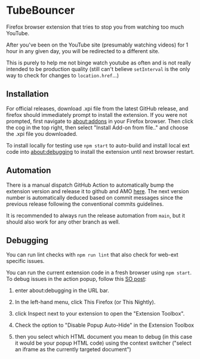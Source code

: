 # TubeBouncer
Firefox browser extension that tries to stop you from watching too much YouTube.

After you've been on the YouTube site (presumably watching videos) for 1 hour in any given day, you will be redirected to a different site.

This is purely to help me not binge watch youtube as often and is not really intended to be production quality (still can't believe `setInterval` is the only way to check for changes to `location.href`...)

## Installation

For official releases, download .xpi file from the latest GitHub release, and firefox should immediately prompt to install the extension.
If you were not prompted, first navigate to [about:addons](about:addons) in your Firefox browser.
Then click the cog in the top right, then select "Install Add-on from file.." and choose the .xpi file you downloaded.

To install locally for testing use `npm start` to auto-build and install local ext code into [about:debugging](about:debugging) to install the extension until next browser restart.

## Automation

There is a manual dispatch GitHub Action to automatically bump the extension version and release it to github and AMO [here](https://github.com/niehusst/TubeBouncer/actions/workflows/release.yml). The next version number is automatically deduced based on commit messages since the previous release following the conventional commits guidelines.

It is recommended to always run the release automation from `main`, but it should also work for any other branch as well.

## Debugging

You can run lint checks with `npm run lint` that also check for web-ext specific issues.

You can run the current extension code in a fresh browser using `npm start`. To debug issues in
the action popup, follow this [SO post](https://stackoverflow.com/a/39583033/9718199):

1. enter about:debugging in the URL bar.

2. In the left-hand menu, click This Firefox (or This Nightly).

3. click Inspect next to your extension to open the "Extension Toolbox".

4. Check the option to "Disable Popup Auto-Hide" in the Extension Toolbox

5. then you select which HTML document you mean to debug (in this case it would be your popup HTML code) using the context switcher ("select an iframe as the currently targeted document")
